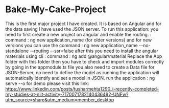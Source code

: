 # Bake-My-Cake-Project
This is the first major project I have created. It is based on Angular and for the data saving I have used the JSON server. 
To run this application: you need to first create a new project on angular and enable the routing. : command : ng new application_name (for older versions) and for new versions you can use the command : ng new application_name --no-standalone --routing --ssr=false 
after this you need to install the angular materials using cli : command : ng add @angular/material
Replace the App folder with this folder
then you have to check and import modules correctly by going in the appmodule.ts file
you also need to create a Data file for JSON-Server, no need to define the model as running the application will automatically identify and set a model in JSON.
run the application : ng serve --o
for demo please visit this link: https://www.linkedin.com/posts/tusharmehta1290_i-recently-completed-my-studies-at-niit-activity-7170071782140436482-UNFw?utm_source=share&utm_medium=member_desktop
